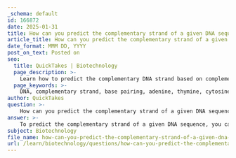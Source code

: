 ```yaml
---
_schema: default
id: 166872
date: 2025-01-31
title: How can you predict the complementary strand of a given DNA sequence?
article_title: How can you predict the complementary strand of a given DNA sequence?
date_format: MMM DD, YYYY
post_on_text: Posted on
seo:
  title: QuickTakes | Biotechnology
  page_description: >-
    Learn how to predict the complementary DNA strand based on complementary base pairing rules, including examples and explanation of the antiparallel nature of DNA.
  page_keywords: >-
    DNA, complementary strand, base pairing, adenine, thymine, cytosine, guanine, antiparallel, nitrogenous bases
author: QuickTakes
question: >-
    How can you predict the complementary strand of a given DNA sequence?
answer: >-
    To predict the complementary strand of a given DNA sequence, you can follow the rules of complementary base pairing. Each nitrogenous base in DNA pairs with a specific partner:\n\n- Adenine (A) pairs with Thymine (T)\n- Thymine (T) pairs with Adenine (A)\n- Cytosine (C) pairs with Guanine (G)\n- Guanine (G) pairs with Cytosine (C)\n\nGiven a DNA strand, you can determine the complementary strand by replacing each base with its corresponding pair. Additionally, it's important to note the directionality of the strands; DNA strands are antiparallel, meaning one strand runs in the 5' to 3' direction while the complementary strand runs in the 3' to 5' direction.\n\n### Example\nIf you have the following DNA sequence:\n\n5’ – T - A - C - G - G - T - A - A - G - G - C - C - A - T - C – 3’\n\nTo find the complementary strand, you would pair each base as follows:\n\n- T pairs with A\n- A pairs with T\n- C pairs with G\n- G pairs with C\n\nThus, the complementary strand would be:\n\n3’ – A - T - G - C - C - A - T - T - C - C - G - G - T - A - G – 5’\n\n### Summary Steps\n1. Write down the original DNA sequence.\n2. Use the base pairing rules to determine the complementary bases.\n3. Reverse the order of the bases to reflect the antiparallel nature of DNA strands.\n\nThis method allows you to accurately predict the complementary strand of any given DNA sequence.
subject: Biotechnology
file_name: how-can-you-predict-the-complementary-strand-of-a-given-dna-sequence.md
url: /learn/biotechnology/questions/how-can-you-predict-the-complementary-strand-of-a-given-dna-sequence
---
```


&nbsp;
